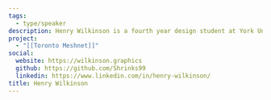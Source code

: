 ```yaml
---
tags:
  - type/speaker
description: Henry Wilkinson is a fourth year design student at York University & Sheridan college, he is currently on communications team of Toronto Mesh working on the Toronto Community Network.
project:
  - "[[Toronto Meshnet]]"
social:
  website: https://wilkinson.graphics
  github: https://github.com/Shrinks99
  linkedin: https://www.linkedin.com/in/henry-wilkinson/
title: Henry Wilkinson
---
```

